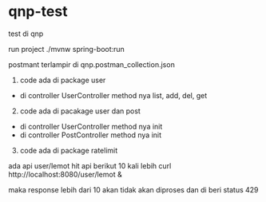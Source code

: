 # qnp-test
test di qnp

run project 
./mvnw spring-boot:run

postmant terlampir di qnp.postman_collection.json

1. code ada di package user 
  - di controller UserController method nya list, add, del, get

2. code ada di pacakage user dan post
  - di controller UserController method nya init
  - di controller PostController method nya init

3. code ada di package ratelimit

ada api user/lemot hit api berikut 10 kali lebih
curl http://localhost:8080/user/lemot &

maka response lebih dari 10 akan tidak akan diproses dan di beri status 429

